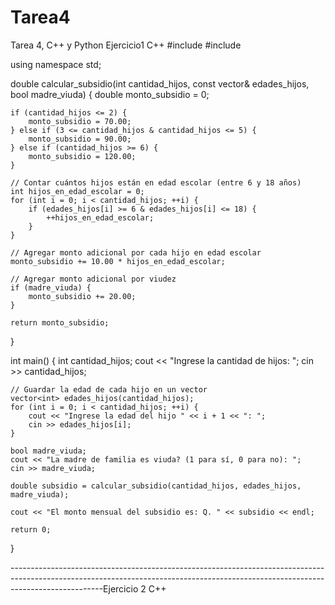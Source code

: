 # Tarea4
Tarea 4, C++ y Python 
Ejercicio1 C++
#include <iostream>
#include <vector>

using namespace std;

double calcular_subsidio(int cantidad_hijos, const vector<int>& edades_hijos, bool madre_viuda) {
    double monto_subsidio = 0;

    if (cantidad_hijos <= 2) {
        monto_subsidio = 70.00;
    } else if (3 <= cantidad_hijos & cantidad_hijos <= 5) {
        monto_subsidio = 90.00;
    } else if (cantidad_hijos >= 6) {
        monto_subsidio = 120.00;
    }

    // Contar cuántos hijos están en edad escolar (entre 6 y 18 años)
    int hijos_en_edad_escolar = 0;
    for (int i = 0; i < cantidad_hijos; ++i) {
        if (edades_hijos[i] >= 6 & edades_hijos[i] <= 18) {
            ++hijos_en_edad_escolar;
        }
    }

    // Agregar monto adicional por cada hijo en edad escolar
    monto_subsidio += 10.00 * hijos_en_edad_escolar;

    // Agregar monto adicional por viudez
    if (madre_viuda) {
        monto_subsidio += 20.00;
    }

    return monto_subsidio;
}

int main() {
    int cantidad_hijos;
    cout << "Ingrese la cantidad de hijos: ";
    cin >> cantidad_hijos;

    // Guardar la edad de cada hijo en un vector
    vector<int> edades_hijos(cantidad_hijos);
    for (int i = 0; i < cantidad_hijos; ++i) {
        cout << "Ingrese la edad del hijo " << i + 1 << ": ";
        cin >> edades_hijos[i];
    }

    bool madre_viuda;
    cout << "La madre de familia es viuda? (1 para sí, 0 para no): ";
    cin >> madre_viuda;

    double subsidio = calcular_subsidio(cantidad_hijos, edades_hijos, madre_viuda);

    cout << "El monto mensual del subsidio es: Q. " << subsidio << endl;

    return 0;
}

-----------------------------------------------------------------------------------------------------------------------------------------------------------------------------------Ejercicio 2 C++

